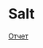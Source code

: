 # Salt
[Отчет](https://docs.google.com/document/d/1kmGQVSmu9ok1W-KqN15n8Dncel3Dg-IqO7pdvH10KfE/edit?usp=sharing)
